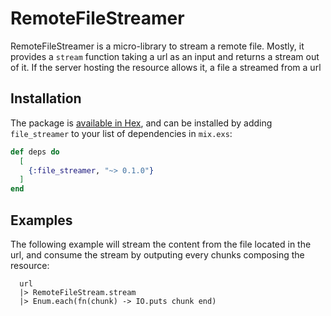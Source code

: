# RemoteFileStreamer

RemoteFileStreamer is a micro-library to stream a remote file.
Mostly, it provides a `stream` function taking a url as an input and returns a stream out of it.
If the server hosting the resource allows it, a file a streamed from a url

## Installation

The package is [available in Hex](https://hex.pm/docs/publish), and can be installed
by adding `file_streamer` to your list of dependencies in `mix.exs`:

```elixir
def deps do
  [
    {:file_streamer, "~> 0.1.0"}
  ]
end
```

## Examples

The following example will stream the content from the file located in the url, and consume the stream by outputing every chunks composing the resource:

```
  url
  |> RemoteFileStream.stream
  |> Enum.each(fn(chunk) -> IO.puts chunk end)
```  
